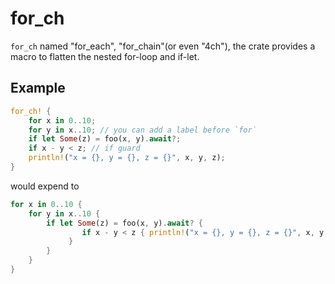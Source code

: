 # for_ch

`for_ch` named "for_each", "for_chain"(or even "4ch"), the crate provides a macro to flatten the nested for-loop and if-let.



## Example

```rust
for_ch! {
    for x in 0..10; 
    for y in x..10; // you can add a label before `for`
    if let Some(z) = foo(x, y).await?;
    if x - y < z; // if guard
    println!("x = {}, y = {}, z = {}", x, y, z);
}
```

would expend to

```rust
for x in 0..10 {
    for y in x..10 {
        if let Some(z) = foo(x, y).await? {
                if x - y < z { println!("x = {}, y = {}, z = {}", x, y, z);
             }
        }
    }
}
```

